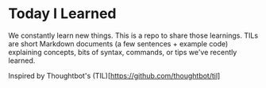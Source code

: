 # Today I Learned
We constantly learn new things. This is a repo to share those learnings. TILs are short Markdown documents (a few sentences + example code) explaining concepts, bits of syntax, commands, or tips we've recently learned.

Inspired by Thoughtbot's (TIL)[https://github.com/thoughtbot/til]
